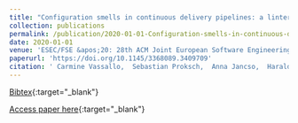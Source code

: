 ```yaml
---
title: "Configuration smells in continuous delivery pipelines: a linter and a six-month study on GitLab"
collection: publications
permalink: /publication/2020-01-01-Configuration-smells-in-continuous-delivery-pipelines-a-linter-and-a-six-month-study-on-GitLab
date: 2020-01-01
venue: 'ESEC/FSE &apos;20: 28th ACM Joint European Software Engineering Conference and Symposium on the Foundations of Software Engineering, Virtual Event, USA, November 8-13, 2020'
paperurl: 'https://doi.org/10.1145/3368089.3409709'
citation: ' Carmine Vassallo,  Sebastian Proksch,  Anna Jancso,  Harald Gall,  Massimiliano Di Penta, &quot;Configuration smells in continuous delivery pipelines: a linter and a six-month study on GitLab.&quot; ESEC/FSE &amp;apos;20: 28th ACM Joint European Software Engineering Conference and Symposium on the Foundations of Software Engineering, Virtual Event, USA, November 8-13, 2020, 2020.'
---
```

[Bibtex](https://dblp.org/rec/conf/sigsoft/VassalloPJGP20.bib){:target="_blank"}

[Access paper here](https://doi.org/10.1145/3368089.3409709){:target="_blank"}

